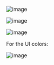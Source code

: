 ![image](https://github.com/Tinigrifi/EDMonitor/assets/29105888/7836db0c-eda6-448b-a94c-86be7aa72bc4)

![image](https://github.com/Tinigrifi/EDMonitor/assets/29105888/520d0e05-3cc3-483f-9ce4-7ebd50f9f665)

![image](https://github.com/Tinigrifi/EDMonitor/assets/29105888/f7ac94b2-ea9e-4bea-b6e6-eb8a86502a0f)

For the UI colors:

![image](https://github.com/Tinigrifi/EDMonitor/assets/29105888/57631b91-c146-465a-9ef2-d017464655a3)
